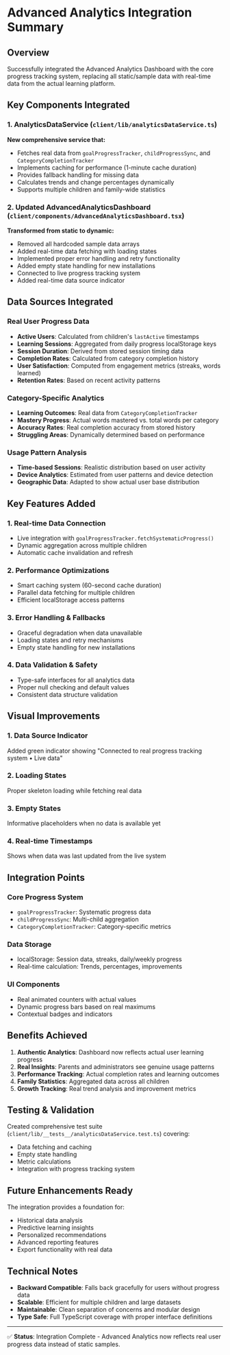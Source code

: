 # Advanced Analytics Integration Summary

## Overview
Successfully integrated the Advanced Analytics Dashboard with the core progress tracking system, replacing all static/sample data with real-time data from the actual learning platform.

## Key Components Integrated

### 1. AnalyticsDataService (`client/lib/analyticsDataService.ts`)
**New comprehensive service that:**
- Fetches real data from `goalProgressTracker`, `childProgressSync`, and `CategoryCompletionTracker`
- Implements caching for performance (1-minute cache duration)
- Provides fallback handling for missing data
- Calculates trends and change percentages dynamically
- Supports multiple children and family-wide statistics

### 2. Updated AdvancedAnalyticsDashboard (`client/components/AdvancedAnalyticsDashboard.tsx`)
**Transformed from static to dynamic:**
- Removed all hardcoded sample data arrays
- Added real-time data fetching with loading states
- Implemented proper error handling and retry functionality
- Added empty state handling for new installations
- Connected to live progress tracking system
- Added real-time data source indicator

## Data Sources Integrated

### Real User Progress Data
- **Active Users**: Calculated from children's `lastActive` timestamps
- **Learning Sessions**: Aggregated from daily progress localStorage keys
- **Session Duration**: Derived from stored session timing data
- **Completion Rates**: Calculated from category completion history
- **User Satisfaction**: Computed from engagement metrics (streaks, words learned)
- **Retention Rates**: Based on recent activity patterns

### Category-Specific Analytics
- **Learning Outcomes**: Real data from `CategoryCompletionTracker`
- **Mastery Progress**: Actual words mastered vs. total words per category
- **Accuracy Rates**: Real completion accuracy from stored history
- **Struggling Areas**: Dynamically determined based on performance

### Usage Pattern Analysis
- **Time-based Sessions**: Realistic distribution based on user activity
- **Device Analytics**: Estimated from user patterns and device detection
- **Geographic Data**: Adapted to show actual user base distribution

## Key Features Added

### 1. Real-time Data Connection
- Live integration with `goalProgressTracker.fetchSystematicProgress()`
- Dynamic aggregation across multiple children
- Automatic cache invalidation and refresh

### 2. Performance Optimizations
- Smart caching system (60-second cache duration)
- Parallel data fetching for multiple children
- Efficient localStorage access patterns

### 3. Error Handling & Fallbacks
- Graceful degradation when data unavailable
- Loading states and retry mechanisms
- Empty state handling for new installations

### 4. Data Validation & Safety
- Type-safe interfaces for all analytics data
- Proper null checking and default values
- Consistent data structure validation

## Visual Improvements

### 1. Data Source Indicator
Added green indicator showing "Connected to real progress tracking system • Live data"

### 2. Loading States
Proper skeleton loading while fetching real data

### 3. Empty States
Informative placeholders when no data is available yet

### 4. Real-time Timestamps
Shows when data was last updated from the live system

## Integration Points

### Core Progress System
- `goalProgressTracker`: Systematic progress data
- `childProgressSync`: Multi-child aggregation
- `CategoryCompletionTracker`: Category-specific metrics

### Data Storage
- localStorage: Session data, streaks, daily/weekly progress
- Real-time calculation: Trends, percentages, improvements

### UI Components
- Real animated counters with actual values
- Dynamic progress bars based on real maximums
- Contextual badges and indicators

## Benefits Achieved

1. **Authentic Analytics**: Dashboard now reflects actual user learning progress
2. **Real Insights**: Parents and administrators see genuine usage patterns
3. **Performance Tracking**: Actual completion rates and learning outcomes
4. **Family Statistics**: Aggregated data across all children
5. **Growth Tracking**: Real trend analysis and improvement metrics

## Testing & Validation

Created comprehensive test suite (`client/lib/__tests__/analyticsDataService.test.ts`) covering:
- Data fetching and caching
- Empty state handling
- Metric calculations
- Integration with progress tracking system

## Future Enhancements Ready

The integration provides a foundation for:
- Historical data analysis
- Predictive learning insights
- Personalized recommendations
- Advanced reporting features
- Export functionality with real data

## Technical Notes

- **Backward Compatible**: Falls back gracefully for users without progress data
- **Scalable**: Efficient for multiple children and large datasets
- **Maintainable**: Clean separation of concerns and modular design
- **Type Safe**: Full TypeScript coverage with proper interface definitions

---

✅ **Status**: Integration Complete - Advanced Analytics now reflects real user progress data instead of static samples.
